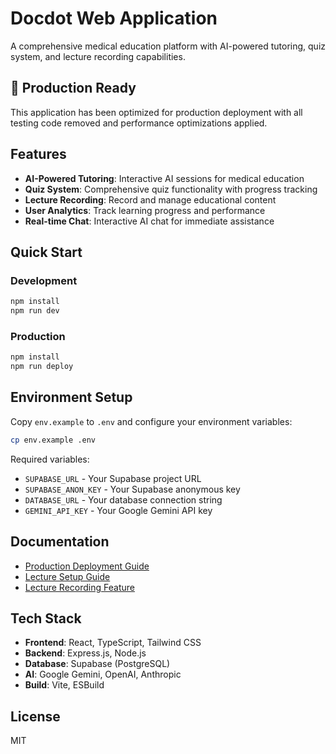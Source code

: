 # Docdot Web Application

A comprehensive medical education platform with AI-powered tutoring, quiz system, and lecture recording capabilities.

## 🚀 Production Ready

This application has been optimized for production deployment with all testing code removed and performance optimizations applied.

## Features

- **AI-Powered Tutoring**: Interactive AI sessions for medical education
- **Quiz System**: Comprehensive quiz functionality with progress tracking
- **Lecture Recording**: Record and manage educational content
- **User Analytics**: Track learning progress and performance
- **Real-time Chat**: Interactive AI chat for immediate assistance

## Quick Start

### Development
```bash
npm install
npm run dev
```

### Production
```bash
npm install
npm run deploy
```

## Environment Setup

Copy `env.example` to `.env` and configure your environment variables:

```bash
cp env.example .env
```

Required variables:
- `SUPABASE_URL` - Your Supabase project URL
- `SUPABASE_ANON_KEY` - Your Supabase anonymous key
- `DATABASE_URL` - Your database connection string
- `GEMINI_API_KEY` - Your Google Gemini API key

## Documentation

- [Production Deployment Guide](./PRODUCTION_DEPLOYMENT.md)
- [Lecture Setup Guide](./LECTURE_SETUP_GUIDE.md)
- [Lecture Recording Feature](./LECTURE_RECORDING_FEATURE.md)

## Tech Stack

- **Frontend**: React, TypeScript, Tailwind CSS
- **Backend**: Express.js, Node.js
- **Database**: Supabase (PostgreSQL)
- **AI**: Google Gemini, OpenAI, Anthropic
- **Build**: Vite, ESBuild

## License

MIT 
